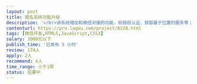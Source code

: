 ```yaml
---                
layout: post       
title: 报名系统功能升级           
description: '</br>讲系统增加和微信对接的功能，如授权认证、获取基于位置的服务等；</br>1.css，html，js要熟练，会调整布局！出效果！包括PC端和H5移动端； </br>2.熟悉微信的接口，后台使用java；</br>3.您最好是在北京，可能需要现场调试，需要沟通...</br>4.如果不熟悉相关技术，不要投递！！！</br>'     
contenturl: https://pro.lagou.com/project/8220.html      
tags: [微信开发,HTML5,JavaScript,CSS3]            
salary: 3000元以下          
publish_time: '已发布 5 小时'         
review: 174人                   
apply: 2人                   
recommend: 4人                   
time_range: 小于1周              
status: 招募中                  
---                 
```

